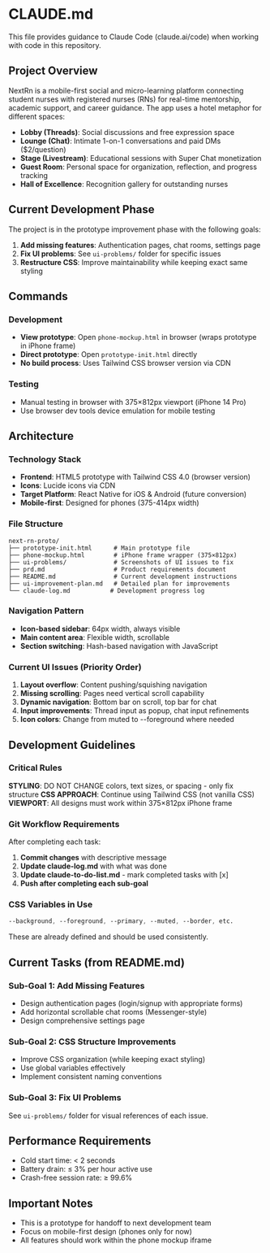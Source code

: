# CLAUDE.md

This file provides guidance to Claude Code (claude.ai/code) when working with code in this repository.

## Project Overview

NextRn is a mobile-first social and micro-learning platform connecting student nurses with registered nurses (RNs) for real-time mentorship, academic support, and career guidance. The app uses a hotel metaphor for different spaces:

- **Lobby (Threads)**: Social discussions and free expression space
- **Lounge (Chat)**: Intimate 1-on-1 conversations and paid DMs ($2/question)
- **Stage (Livestream)**: Educational sessions with Super Chat monetization
- **Guest Room**: Personal space for organization, reflection, and progress tracking
- **Hall of Excellence**: Recognition gallery for outstanding nurses

## Current Development Phase

The project is in the prototype improvement phase with the following goals:
1. **Add missing features**: Authentication pages, chat rooms, settings page
2. **Fix UI problems**: See `ui-problems/` folder for specific issues
3. **Restructure CSS**: Improve maintainability while keeping exact same styling

## Commands

### Development
- **View prototype**: Open `phone-mockup.html` in browser (wraps prototype in iPhone frame)
- **Direct prototype**: Open `prototype-init.html` directly
- **No build process**: Uses Tailwind CSS browser version via CDN

### Testing
- Manual testing in browser with 375×812px viewport (iPhone 14 Pro)
- Use browser dev tools device emulation for mobile testing

## Architecture

### Technology Stack
- **Frontend**: HTML5 prototype with Tailwind CSS 4.0 (browser version)
- **Icons**: Lucide icons via CDN
- **Target Platform**: React Native for iOS & Android (future conversion)
- **Mobile-first**: Designed for phones (375-414px width)

### File Structure
```
next-rn-proto/
├── prototype-init.html      # Main prototype file
├── phone-mockup.html        # iPhone frame wrapper (375×812px)
├── ui-problems/             # Screenshots of UI issues to fix
├── prd.md                   # Product requirements document
├── README.md                # Current development instructions
├── ui-improvement-plan.md   # Detailed plan for improvements
└── claude-log.md           # Development progress log
```

### Navigation Pattern
- **Icon-based sidebar**: 64px width, always visible
- **Main content area**: Flexible width, scrollable
- **Section switching**: Hash-based navigation with JavaScript

### Current UI Issues (Priority Order)
1. **Layout overflow**: Content pushing/squishing navigation
2. **Missing scrolling**: Pages need vertical scroll capability
3. **Dynamic navigation**: Bottom bar on scroll, top bar for chat
4. **Input improvements**: Thread input as popup, chat input refinements
5. **Icon colors**: Change from muted to --foreground where needed

## Development Guidelines

### Critical Rules
**STYLING**: DO NOT CHANGE colors, text sizes, or spacing - only fix structure
**CSS APPROACH**: Continue using Tailwind CSS (not vanilla CSS)
**VIEWPORT**: All designs must work within 375×812px iPhone frame

### Git Workflow Requirements
After completing each task:
1. **Commit changes** with descriptive message
2. **Update claude-log.md** with what was done
3. **Update claude-to-do-list.md** - mark completed tasks with [x]
4. **Push after completing each sub-goal**

### CSS Variables in Use
```css
--background, --foreground, --primary, --muted, --border, etc.
```
These are already defined and should be used consistently.

## Current Tasks (from README.md)

### Sub-Goal 1: Add Missing Features
- Design authentication pages (login/signup with appropriate forms)
- Add horizontal scrollable chat rooms (Messenger-style)
- Design comprehensive settings page

### Sub-Goal 2: CSS Structure Improvements
- Improve CSS organization (while keeping exact styling)
- Use global variables effectively
- Implement consistent naming conventions

### Sub-Goal 3: Fix UI Problems
See `ui-problems/` folder for visual references of each issue.

## Performance Requirements
- Cold start time: < 2 seconds
- Battery drain: ≤ 3% per hour active use
- Crash-free session rate: ≥ 99.6%

## Important Notes
- This is a prototype for handoff to next development team
- Focus on mobile-first design (phones only for now)
- All features should work within the phone mockup iframe